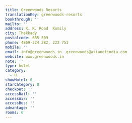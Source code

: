 ```yaml
---
title: Greenwoods Resorts
translationKey: greenwoods-resorts
bookthrough: ''
mailto: ''
address: K. K. Road  Kumily
city: Thekkady
postalcode: 685 509
phone: 4869-224 382, 222 753
mobile: ''
email: info@greenwoods.in  greenwoods@asianetindia.com
website: www.greenwoods.in
note: ''
type: hotel
category:
  - H
showHotel: 0
starCategory: 0
checkout: ''
accessRail: ''
accessAir: ''
accessBus: ''
advantage: ''
rooms: 0
---
```

